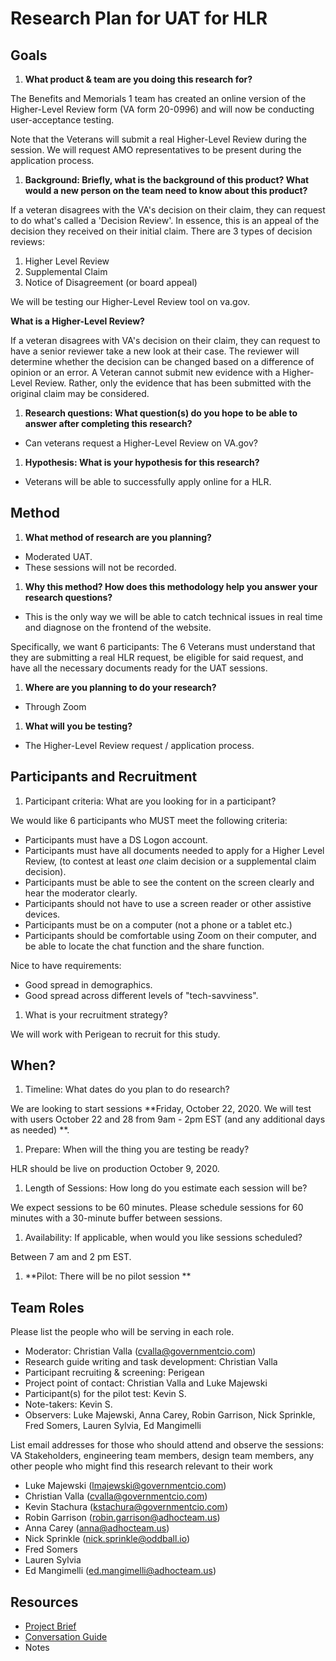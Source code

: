 #
# **Research Plan for UAT for HLR**

## **Goals**

1. **What product &amp; team are you doing this research for?**

The Benefits and Memorials 1 team has created an online version of the Higher-Level Review form (VA form 20-0996) and will now be conducting user-acceptance testing.

Note that the Veterans will submit a real Higher-Level Review during the session. We will request AMO representatives to be present during the application process.

1. **Background: Briefly, what is the background of this product? What would a new person on the team need to know about this product?**

If a veteran disagrees with the VA&#39;s decision on their claim, they can request to do what&#39;s called a &#39;Decision Review&#39;. In essence, this is an appeal of the decision they received on their initial claim. There are 3 types of decision reviews:

1. Higher Level Review
2. Supplemental Claim
3. Notice of Disagreement (or board appeal)

We will be testing our Higher-Level Review tool on va.gov.

**What is a Higher-Level Review?**

If a veteran disagrees with VA&#39;s decision on their claim, they can request to have a senior reviewer take a new look at their case. The reviewer will determine whether the decision can be changed based on a difference of opinion or an error. A Veteran cannot submit new evidence with a Higher-Level Review. Rather, only the evidence that has been submitted with the original claim may be considered.

1. **Research questions: What question(s) do you hope to be able to answer after completing this research?**

- Can veterans request a Higher-Level Review on VA.gov?

1. **Hypothesis: What is your hypothesis for this research?**

- Veterans will be able to successfully apply online for a HLR.

## **Method**

1. **What method of research are you planning?**

- Moderated UAT.
- These sessions will not be recorded.

1. **Why this method? How does this methodology help you answer your research questions?**

- This is the only way we will be able to catch technical issues in real time and diagnose on the frontend of the website.

Specifically, we want 6 participants: The 6 Veterans must understand that they are submitting a real HLR request, be eligible for said request, and have all the necessary documents ready for the UAT sessions.

1. **Where are you planning to do your research?**

- Through Zoom

1. **What will you be testing?**

- The Higher-Level Review request / application process.

## **Participants and Recruitment**

1. Participant criteria: What are you looking for in a participant?

We would like 6 participants who MUST meet the following criteria:

- Participants must have a DS Logon account.
- Participants must have all documents needed to apply for a Higher Level Review, (to contest at least _one_ claim decision or a supplemental claim decision).
- Participants must be able to see the content on the screen clearly and hear the moderator clearly.
- Participants should not have to use a screen reader or other assistive devices.
- Participants must be on a computer (not a phone or a tablet etc.)
- Participants should be comfortable using Zoom on their computer, and be able to locate the chat function and the share function.

Nice to have requirements:

- Good spread in demographics.
- Good spread across different levels of &quot;tech-savviness&quot;.

1. What is your recruitment strategy?

We will work with Perigean to recruit for this study.

## **When?**

1. Timeline: What dates do you plan to do research?

We are looking to start sessions \*\*Friday, October 22, 2020. We will test with users October 22 and 28 from 9am - 2pm EST (and any additional days as needed)  \*\*.

1. Prepare: When will the thing you are testing be ready?

HLR should be live on production October 9, 2020.

1. Length of Sessions: How long do you estimate each session will be?

We expect sessions to be 60 minutes. Please schedule sessions for 60 minutes with a 30-minute buffer between sessions.

1. Availability: If applicable, when would you like sessions scheduled?

Between 7 am and 2 pm EST.

1. \*\*Pilot: There will be no pilot session \*\*

## **Team Roles**

Please list the people who will be serving in each role.

- Moderator: Christian Valla (cvalla@governmentcio.com)
- Research guide writing and task development: Christian Valla
- Participant recruiting &amp; screening: Perigean
- Project point of contact: Christian Valla and Luke Majewski
- Participant(s) for the pilot test: Kevin S.
- Note-takers: Kevin S.
- Observers: Luke Majewski, Anna Carey, Robin Garrison, Nick Sprinkle, Fred Somers, Lauren Sylvia, Ed Mangimelli

List email addresses for those who should attend and observe the sessions: VA Stakeholders, engineering team members, design team members, any other people who might find this research relevant to their work

- Luke Majewski (lmajewski@governmentcio.com)
- Christian Valla (cvalla@governmentcio.com)
- Kevin Stachura (kstachura@governmentcio.com)
- Robin Garrison (robin.garrison@adhocteam.us)
- Anna Carey (anna@adhocteam.us)
- Nick Sprinkle (nick.sprinkle@oddball.io)
- Fred Somers
- Lauren Sylvia
- Ed Mangimelli (ed.mangimelli@adhocteam.us)

## **Resources**

- [Project Brief](https://github.com/department-of-veterans-affairs/va.gov-team/tree/master/products/disability/disability-compensation-claim/bdd)
- [Conversation Guide](https://github.com/department-of-veterans-affairs/va.gov-team/tree/master/products/disability/disability-compensation-claim/bdd/BDD%20Research/UAT-August-2020)
- Notes
